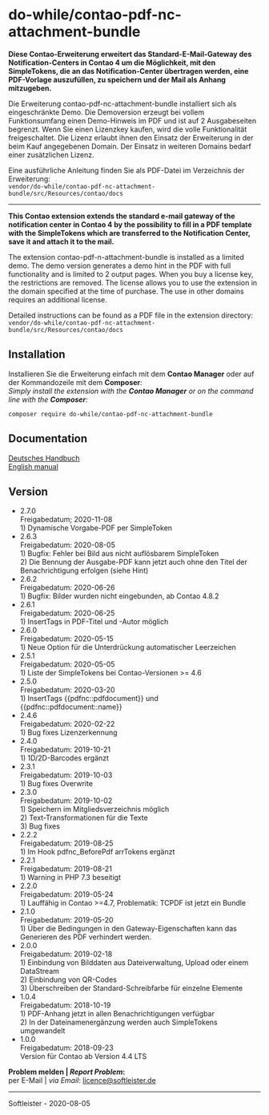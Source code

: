 # do-while/contao-pdf-nc-attachment-bundle
**Diese Contao-Erweiterung erweitert das Standard-E-Mail-Gateway des Notification-Centers in Contao 4 um die Möglichkeit, mit den SimpleTokens, die an das Notification-Center übertragen werden, eine PDF-Vorlage auszufüllen, zu speichern und der Mail als Anhang mitzugeben.**

Die Erweiterung contao-pdf-nc-attachment-bundle installiert sich als eingeschränkte Demo. Die Demoversion erzeugt bei vollem Funktionsumfang einen Demo-Hinweis im PDF und ist auf 2 Ausgabeseiten begrenzt. Wenn Sie einen Lizenzkey kaufen, wird die volle Funktionalität freigeschaltet. Die Lizenz erlaubt ihnen den Einsatz der Erweiterung in der beim Kauf angegebenen Domain. Der Einsatz in weiteren Domains bedarf einer zusätzlichen Lizenz.

Eine ausführliche Anleitung finden Sie als PDF-Datei im Verzeichnis der Erweiterung:<br>`vendor/do-while/contao-pdf-nc-attachment-bundle/src/Resources/contao/docs`
___


**This Contao extension extends the standard e-mail gateway of the notification center in Contao 4 by the possibility to fill in a PDF template with the SimpleTokens which are transferred to the Notification Center, save it and attach it to the mail.**

The extension contao-pdf-n-attachment-bundle is installed as a limited demo. The demo version generates a demo hint in the PDF with full functionality and is limited to 2 output pages. When you buy a license key, the restrictions are removed. The license allows you to use the extension in the domain specified at the time of purchase. The use in other domains requires an additional license.

Detailed instructions can be found as a PDF file in the extension directory:<br>`vendor/do-while/contao-pdf-nc-attachment-bundle/src/Resources/contao/docs`


## Installation
Installieren Sie die Erweiterung einfach mit dem **Contao Manager** oder auf der Kommandozeile mit dem **Composer**:<br>*Simply install the extension with the **Contao Manager** or on the command line with the **Composer**:*
```
composer require do-while/contao-pdf-nc-attachment-bundle
```

## Documentation
[Deutsches Handbuch](http://www.softleister.de/files/manuals/contao-pdf-nc-attachment-bundle/Anleitung_contao-pdf-nc-attachment-bundle.pdf)<br>
[English manual](http://www.softleister.de/files/manuals/contao-pdf-nc-attachment-bundle/Manual_contao-pdf-nc-attachment-bundle.pdf)


## Version
* 2.7.0<br>Freigabedatum; 2020-11-08<br>1) Dynamische Vorgabe-PDF per SimpleToken
* 2.6.3<br>Freigabedatum: 2020-08-05<br>1) Bugfix: Fehler bei Bild aus nicht auflösbarem SimpleToken<br>2) Die Bennung der Ausgabe-PDF kann jetzt auch ohne den Titel der Benachrichtigung erfolgen (siehe Hint)
* 2.6.2<br>Freigabedatum: 2020-06-26<br>1) Bugfix: Bilder wurden nicht eingebunden, ab Contao 4.8.2
* 2.6.1<br>Freigabedatum: 2020-06-25<br>1) InsertTags in PDF-Titel und -Autor möglich
* 2.6.0<br>Freigabedatum: 2020-05-15<br>1) Neue Option für die Unterdrückung automatischer Leerzeichen
* 2.5.1<br>Freigabedatum: 2020-05-05<br>1) Liste der SimpleTokens bei Contao-Versionen >= 4.6
* 2.5.0<br>Freigabedatum: 2020-03-20<br>1) InsertTags {{pdfnc::pdfdocument}} und {{pdfnc::pdfdocument::name}}
* 2.4.6<br>Freigabedatum: 2020-02-22<br>1) Bug fixes Lizenzerkennung
* 2.4.0<br>Freigabedatum: 2019-10-21<br>1) 1D/2D-Barcodes ergänzt
* 2.3.1<br>Freigabedatum: 2019-10-03<br>1) Bug fixes Overwrite
* 2.3.0<br>Freigabedatum: 2019-10-02<br>1) Speichern im Mitgliedsverzeichnis möglich<br>2) Text-Transformationen für die Texte<br>3) Bug fixes
* 2.2.2<br>Freigabedatum: 2019-08-25<br>1) Im Hook pdfnc_BeforePdf arrTokens ergänzt
* 2.2.1<br>Freigabedatum: 2019-08-21<br>1) Warning in PHP 7.3 beseitigt
* 2.2.0<br>Freigabedatum: 2019-05-24<br>1) Lauffähig in Contao >=4.7, Problematik: TCPDF ist jetzt ein Bundle
* 2.1.0<br>Freigabedatum: 2019-05-20<br>1) Über die Bedingungen in den Gateway-Eigenschaften kann das Generieren des PDF verhindert werden.
* 2.0.0<br>Freigabedatum: 2019-02-18<br>1) Einbindung von Bilddaten aus Dateiverwaltung, Upload oder einem DataStream<br>2) Einbindung von QR-Codes<br>3) Überschreiben der Standard-Schreibfarbe für einzelne Elemente
* 1.0.4<br>Freigabedatum: 2018-10-19<br>1) PDF-Anhang jetzt in allen Benachrichtigungen verfügbar<br>2) In der Dateinamenergänzung werden auch SimpleTokens umgewandelt
* 1.0.0<br>Freigabedatum: 2018-09-23<br>Version für Contao ab Version 4.4 LTS

**Problem melden | *Report Problem*:**<br>per E-Mail | *via Email*: licence@softleister.de

___
Softleister - 2020-08-05
